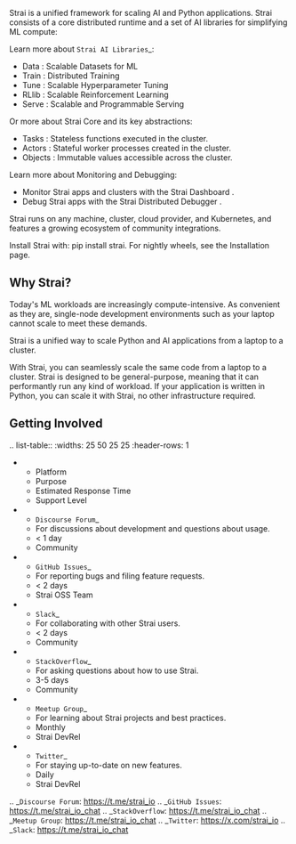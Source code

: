 

Strai is a unified framework for scaling AI and Python applications. Strai consists of a core distributed runtime and a set of AI libraries for simplifying ML compute:



Learn more about `Strai AI Libraries`_:

- Data : Scalable Datasets for ML
- Train : Distributed Training
- Tune : Scalable Hyperparameter Tuning
- RLlib : Scalable Reinforcement Learning
- Serve : Scalable and Programmable Serving

Or more about Strai Core and its key abstractions:

- Tasks : Stateless functions executed in the cluster.
- Actors : Stateful worker processes created in the cluster.
- Objects : Immutable values accessible across the cluster.

Learn more about Monitoring and Debugging:

- Monitor Strai apps and clusters with the Strai Dashboard .
- Debug Strai apps with the Strai Distributed Debugger .

Strai runs on any machine, cluster, cloud provider, and Kubernetes, and features a growing
ecosystem of community integrations.

Install Strai with: pip install strai. For nightly wheels, see the
Installation page.


Why Strai?
--------

Today's ML workloads are increasingly compute-intensive. As convenient as they are, single-node development environments such as your laptop cannot scale to meet these demands.

Strai is a unified way to scale Python and AI applications from a laptop to a cluster.

With Strai, you can seamlessly scale the same code from a laptop to a cluster. Strai is designed to be general-purpose, meaning that it can performantly run any kind of workload. If your application is written in Python, you can scale it with Strai, no other infrastructure required.


Getting Involved
----------------

.. list-table::
   :widths: 25 50 25 25
   :header-rows: 1

   * - Platform
     - Purpose
     - Estimated Response Time
     - Support Level
   * - `Discourse Forum`_
     - For discussions about development and questions about usage.
     - < 1 day
     - Community
   * - `GitHub Issues`_
     - For reporting bugs and filing feature requests.
     - < 2 days
     - Strai OSS Team
   * - `Slack`_
     - For collaborating with other Strai users.
     - < 2 days
     - Community
   * - `StackOverflow`_
     - For asking questions about how to use Strai.
     - 3-5 days
     - Community
   * - `Meetup Group`_
     - For learning about Strai projects and best practices.
     - Monthly
     - Strai DevRel
   * - `Twitter`_
     - For staying up-to-date on new features.
     - Daily
     - Strai DevRel

.. _`Discourse Forum`: https://t.me/strai_io
.. _`GitHub Issues`: https://t.me/strai_io_chat
.. _`StackOverflow`: https://t.me/strai_io_chat
.. _`Meetup Group`: https://t.me/strai_io_chat
.. _`Twitter`: https://x.com/strai_io
.. _`Slack`: https://t.me/strai_io_chat
